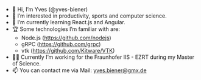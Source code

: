 - 👋 Hi, I’m Yves (@yves-biener)
- 👀 I’m interested in productivity, sports and computer science.
- 🌱 I’m currently learning React.js and Angular.
- 🏆 Some technologies I’m familiar with are:
  - Node.js (https://github.com/nodejs)
  - gRPC (https://github.com/grpc)
  - vtk (https://github.com/Kitware/VTK)
- 👨‍💻 Currently I’m working for the Fraunhofer IIS - EZRT during my Master of Science.
- 📫 You can contact me via Mail: yves.biener@gmx.de

<!---
yves-biener/yves-biener is a ✨ special ✨ repository because its `README.md` (this file) appears on your GitHub profile.
You can click the Preview link to take a look at your changes.
--->
